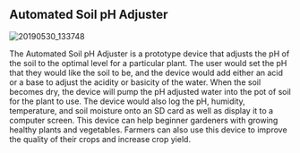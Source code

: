 ## Automated Soil pH Adjuster
![20190530_133748](https://user-images.githubusercontent.com/49622234/62903977-8b9f5400-bd32-11e9-8bec-8b1f7405d618.jpg)

The Automated Soil pH Adjuster is a prototype device that adjusts the pH of the soil to the optimal level for a particular plant. The user would set the pH that they would like the soil to be, and the device would add either an acid or a base to adjust the acidity or basicity of the water. When the soil becomes dry, the device will pump the pH adjusted water into the pot of soil for the plant to use. The device would also log the pH, humidity, temperature, and soil moisture onto an SD card as well as display it to a computer screen. This device can help beginner gardeners with growing healthy plants and vegetables. Farmers can also use this device to improve the quality of their crops and increase crop yield.
